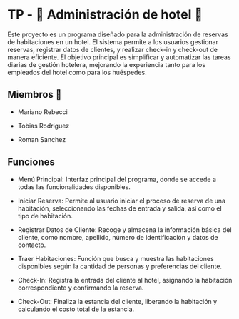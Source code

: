 # TP - 🏨 Administración de hotel 🏨
Este proyecto es un programa diseñado para la administración de reservas de habitaciones en un hotel. El sistema permite a los usuarios gestionar reservas, registrar datos de clientes, y realizar check-in y check-out de manera eficiente. El objetivo principal es simplificar y automatizar las tareas diarias de gestión hotelera, mejorando la experiencia tanto para los empleados del hotel como para los huéspedes.
## Miembros 👥

- Mariano Rebecci
  
- Tobias Rodriguez

- Roman Sanchez

## Funciones

- Menú Principal: Interfaz principal del programa, donde se accede a todas las funcionalidades disponibles.

- Iniciar Reserva: Permite al usuario iniciar el proceso de reserva de una habitación, seleccionando las fechas de entrada y salida, así como el tipo de habitación.

- Registrar Datos de Cliente: Recoge y almacena la información básica del cliente, como nombre, apellido, número de identificación y datos de contacto.

- Traer Habitaciones: Función que busca y muestra las habitaciones disponibles según la cantidad de personas y preferencias del cliente.

- Check-In: Registra la entrada del cliente al hotel, asignando la habitación correspondiente y confirmando la reserva.

- Check-Out: Finaliza la estancia del cliente, liberando la habitación y calculando el costo total de la estancia.
